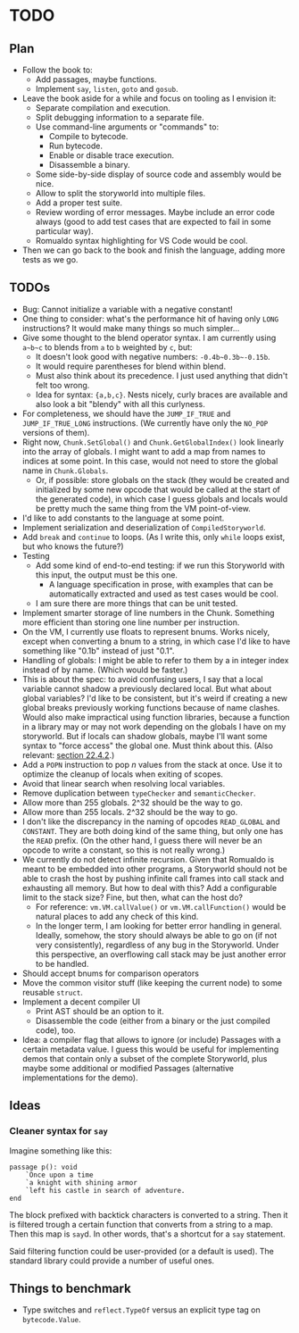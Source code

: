 # TODO

## Plan

* Follow the book to:
    * Add passages, maybe functions.
    * Implement `say`, `listen`, `goto` and `gosub`.
* Leave the book aside for a while and focus on tooling as I envision it:
    * Separate compilation and execution.
    * Split debugging information to a separate file.
    * Use command-line arguments or "commands" to:
        * Compile to bytecode.
        * Run bytecode.
        * Enable or disable trace execution.
        * Disassemble a binary.
    * Some side-by-side display of source code and assembly would be nice.
    * Allow to split the storyworld into multiple files.
    * Add a proper test suite.
    * Review wording of error messages. Maybe include an error code always (good
      to add test cases that are expected to fail in some particular way).
    * Romualdo syntax highlighting for VS Code would be cool.
* Then we can go back to the book and finish the language, adding more tests as
  we go.

## TODOs

* Bug: Cannot initialize a variable with a negative constant!
* One thing to consider: what's the performance hit of having only `LONG`
  instructions? It would make many things so much simpler...
* Give some thought to the blend operator syntax. I am currently using `a~b~c`
  to blends from `a` to `b` weighted by `c`, but:
    * It doesn't look good with negative numbers: `-0.4b~0.3b~-0.15b`.
    * It would require parentheses for blend within blend.
    * Must also think about its precedence. I just used anything that didn't
      felt too wrong.
    * Idea for syntax: `{a,b,c}`. Nests nicely, curly braces are available and
      also look a bit "blendy" with all this curlyness.
* For completeness, we should have the `JUMP_IF_TRUE` and `JUMP_IF_TRUE_LONG`
  instructions. (We currently have only the `NO_POP` versions of them).
* Right now, `Chunk.SetGlobal()` and `Chunk.GetGlobalIndex()` look linearly into
  the array of globals. I might want to add a map from names to indices at some
  point. In this case, would not need to store the global name in
  `Chunk.Globals`.
    * Or, if possible: store globals on the stack (they would be created and
      initialized by some new opcode that would be called at the start of the
      generated code), in which case I guess globals and locals would be pretty
      much the same thing from the VM point-of-view.
* I'd like to add constants to the language at some point.
* Implement serialization and deserialization of `CompiledStoryworld`.
* Add `break` and `continue` to loops. (As I write this, only `while` loops
  exist, but who knows the future?)
* Testing
    * Add some kind of end-to-end testing: if we run this Storyworld with this
      input, the output must be this one.
        * A language specification in prose, with examples that can be
          automatically extracted and used as test cases would be cool.
    * I am sure there are more things that can be unit tested.
* Implement smarter storage of line numbers in the Chunk. Something more
  efficient than storing one line number per instruction.
* On the VM, I currently use floats to represent bnums. Works nicely, except
  when converting a bnum to a string, in which case I'd like to have something
  like "0.1b" instead of just "0.1".
* Handling of globals: I might be able to refer to them by a in integer index
  instead of by name. (Which would be faster.)
* This is about the spec: to avoid confusing users, I say that a local variable
  cannot shadow a previously declared local. But what about global variables?
  I'd like to be consistent, but it's weird if creating a new global breaks
  previously working functions because of name clashes. Would also make
  impractical using function libraries, because a function in a library may or
  may not work depending on the globals I have on my storyworld. But if locals
  can shadow globals, maybe I'll want some syntax to "force access" the global
  one. Must think about this. (Also relevant: [section
  22.4.2](http://www.craftinginterpreters.com/local-variables.html#another-scope-edge-case).)
* Add a `POPN` instruction to pop *n* values from the stack at once. Use it to
  optimize the cleanup of locals when exiting of scopes.
* Avoid that linear search when resolving local variables.
* Remove duplication between `typeChecker` and `semanticChecker`.
* Allow more than 255 globals. 2^32 should be the way to go.
* Allow more than 255 locals. 2^32 should be the way to go.
* I don't like the discrepancy in the naming of opcodes `READ_GLOBAL` and
  `CONSTANT`. They are both doing kind of the same thing, but only one has the
  `READ` prefix. (On the other hand, I guess there will never be an opcode to
  write a constant, so this is not really wrong.)
* We currently do not detect infinite recursion. Given that Romualdo is meant to
  be embedded into other programs, a Storyworld should not be able to crash the
  host by pushing infinite call frames into call stack and exhausting all
  memory. But how to deal with this? Add a configurable limit to the stack size?
  Fine, but then, what can the host do?
    * For reference: `vm.VM.callValue()` or `vm.VM.callFunction()` would be
      natural places to add any check of this kind.
    * In the longer term, I am looking for better error handling in general.
      Ideally, somehow, the story should always be able to go on (if not very
      consistently), regardless of any bug in the Storyworld. Under this
      perspective, an overflowing call stack may be just another error to be
      handled.
* Should accept bnums for comparison operators
* Move the common visitor stuff (like keeping the current node) to some reusable
  `struct`.
* Implement a decent compiler UI
    * Print AST should be an option to it.
    * Disassemble the code (either from a binary or the just compiled code),
      too.
* Idea: a compiler flag that allows to ignore (or include) Passages with a
  certain metadata value. I guess this would be useful for implementing demos
  that contain only a subset of the complete Storyworld, plus maybe some
  additional or modified Passages (alternative implementations for the demo).

## Ideas

### Cleaner syntax for `say`

Imagine something like this:

```text
passage p(): void
    `Once upon a time
    `a knight with shining armor
    `left his castle in search of adventure.
end
```

The block prefixed with backtick characters is converted to a string. Then it is
filtered trough a certain function that converts from a string to a map. Then
this map is `say`d. In other words, that's a shortcut for a `say` statement.

Said filtering function could be user-provided (or a default is used). The
standard library could provide a number of useful ones.

## Things to benchmark

* Type switches and `reflect.TypeOf` versus an explicit type tag on
  `bytecode.Value`.
